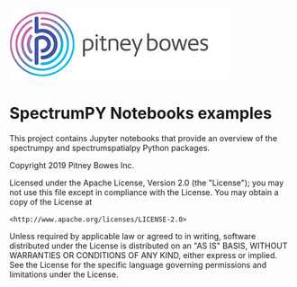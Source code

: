 ![Pitney Bowes](/PitneyBowes_Logo.jpg)
# SpectrumPY Notebooks examples

This project contains Jupyter notebooks that provide an overview of the spectrumpy and spectrumspatialpy Python packages.
 
Copyright 2019 Pitney Bowes Inc.

Licensed under the Apache License, Version 2.0 (the "License"); you may not use this file except in compliance with the License.  You may obtain a copy of the License at

    <http://www.apache.org/licenses/LICENSE-2.0>

Unless required by applicable law or agreed to in writing, software distributed under the License is distributed on an "AS IS" BASIS, WITHOUT WARRANTIES OR CONDITIONS OF ANY KIND, either express or implied.  See the License for the specific language governing permissions and limitations under the License.

